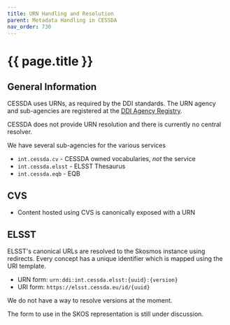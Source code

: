 ```yaml
---
title: URN Handling and Resolution
parent: Metadata Handling in CESSDA
nav_order: 730
---
```


# {{ page.title }}

## General Information

CESSDA uses URNs, as required by the DDI standards. The URN agency and sub-agencies are registered at the [DDI Agency Registry](https://registry.ddialliance.org/Agency?agencyName=int.cessda).

CESSDA does not provide URN resolution and there is currently no central resolver.

We have several sub-agencies for the various services

* `int.cessda.cv` - CESSDA owned vocabularies, *not* the service
* `int.cessda.elsst` - ELSST Thesaurus
* `int.cessda.eqb` - EQB

## CVS

* Content hosted using CVS is canonically exposed with a URN

## ELSST

ELSST's canonical URLs are resolved to the Skosmos instance using redirects. Every concept has a unique identifier which is mapped using the URI template.

* URN form: `urn:ddi:int.cessda.elsst:{uuid}:{version}`
* URI form: `https://elsst.cessda.eu/id/{uuid}`

We do not have a way to resolve versions at the moment.

The form to use in the SKOS representation is still under discussion.
